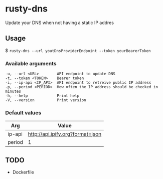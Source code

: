 # rusty-dns

Update your DNS when not having a static IP addres

## Usage

$ ```rusty-dns --url youtDnsProviderEndpoint --token yourBearerToken```

### Available arguments

```
-u, --url <URL>        API endpoint to update DNS
-t, --token <TOKEN>    Bearer token
-i, --ip-api <IP_API>  API endpoint to retreive public IP address
-p, --period <PERIOD>  How often the IP address should be checked in minutes
-h, --help             Print help
-V, --version          Print version
```

### Default values

| Arg    | Value                            |
|--------|----------------------------------|
| ip-api | http://api.ipify.org?format=json |
| period | 1                                |


## TODO
- Dockerfile